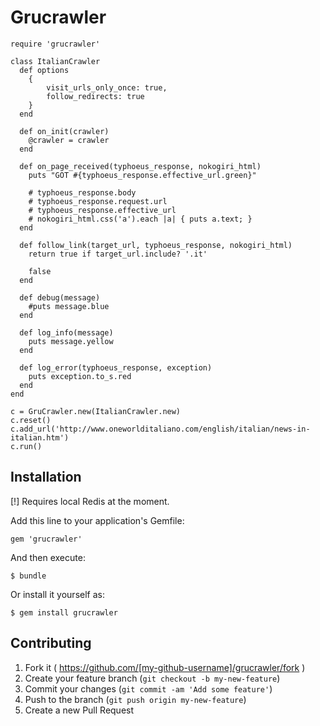 # Grucrawler

    require 'grucrawler'

    class ItalianCrawler
      def options
        {
            visit_urls_only_once: true,
            follow_redirects: true
        }
      end

      def on_init(crawler)
        @crawler = crawler
      end

      def on_page_received(typhoeus_response, nokogiri_html)
        puts "GOT #{typhoeus_response.effective_url.green}"

        # typhoeus_response.body
        # typhoeus_response.request.url
        # typhoeus_response.effective_url
        # nokogiri_html.css('a').each |a| { puts a.text; }
      end

      def follow_link(target_url, typhoeus_response, nokogiri_html)
        return true if target_url.include? '.it'

        false
      end

      def debug(message)
        #puts message.blue
      end

      def log_info(message)
        puts message.yellow
      end

      def log_error(typhoeus_response, exception)
        puts exception.to_s.red
      end
    end

    c = GruCrawler.new(ItalianCrawler.new)
    c.reset()
    c.add_url('http://www.oneworlditaliano.com/english/italian/news-in-italian.htm')
    c.run()



## Installation

[!] Requires local Redis at the moment.

Add this line to your application's Gemfile:

    gem 'grucrawler'

And then execute:

    $ bundle

Or install it yourself as:

    $ gem install grucrawler


## Contributing

1. Fork it ( https://github.com/[my-github-username]/grucrawler/fork )
2. Create your feature branch (`git checkout -b my-new-feature`)
3. Commit your changes (`git commit -am 'Add some feature'`)
4. Push to the branch (`git push origin my-new-feature`)
5. Create a new Pull Request

